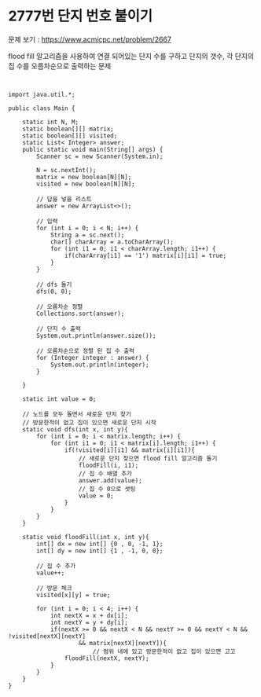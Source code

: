 # 2777번 단지 번호 붙이기

문제 보기 : <https://www.acmicpc.net/problem/2667>

flood fill 알고리즘을 사용하여 연결 되어있는 단지 수를 구하고 단지의 갯수, 각 단지의 집 수를 오름차순으로 출력하는 문제

<pre><code>

import java.util.*;

public class Main {

    static int N, M;
    static boolean[][] matrix;
    static boolean[][] visited;
    static List< Integer> answer;
    public static void main(String[] args) {
        Scanner sc = new Scanner(System.in);

        N = sc.nextInt();
        matrix = new boolean[N][N];
        visited = new boolean[N][N];

        // 답을 넣을 리스트
        answer = new ArrayList<>();

        // 입력
        for (int i = 0; i < N; i++) {
            String a = sc.next();
            char[] charArray = a.toCharArray();
            for (int i1 = 0; i1 < charArray.length; i1++) {
                if(charArray[i1] == '1') matrix[i][i1] = true;
            }
        }

        // dfs 돌기
        dfs(0, 0);

        // 오름차순 정렬
        Collections.sort(answer);

        // 단지 수 출력
        System.out.println(answer.size());

        // 오름차순으로 정렬 된 집 수 출력
        for (Integer integer : answer) {
            System.out.println(integer);
        }

    }

    static int value = 0;

    // 노드를 모두 돌면서 새로운 단지 찾기
    // 방문한적이 없고 집이 있으면 새로운 단지 시작
    static void dfs(int x, int y){
        for (int i = 0; i < matrix.length; i++) {
            for (int i1 = 0; i1 < matrix[i].length; i1++) {
                if(!visited[i][i1] && matrix[i][i1]){
                    // 새로운 단지 찾으면 flood fill 알고리즘 돌기
                    floodFill(i, i1);
                    // 집 수 배열 추가
                    answer.add(value);
                    // 집 수 0으로 셋팅
                    value = 0;
                }
            }
        }
    }

    static void floodFill(int x, int y){
        int[] dx = new int[] {0 , 0, -1, 1};
        int[] dy = new int[] {1 , -1, 0, 0};

        // 집 수 추가
        value++;

        // 방문 체크
        visited[x][y] = true;

        for (int i = 0; i < 4; i++) {
            int nextX = x + dx[i];
            int nextY = y + dy[i];
            if(nextX >= 0 && nextX < N && nextY >= 0 && nextY < N && !visited[nextX][nextY]
                    && matrix[nextX][nextY]){
                        // 범위 내에 있고 방문한적이 없고 집이 있으면 고고
                floodFill(nextX, nextY);
            }
        }
    }
}

</code></pre>